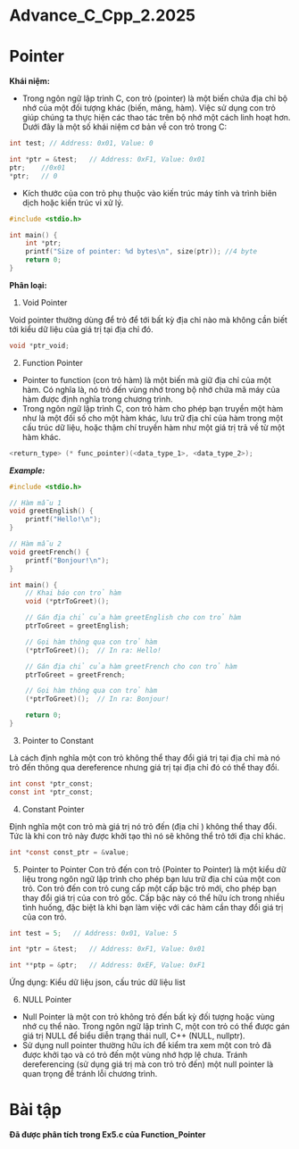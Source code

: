 # Advance_C_Cpp_2.2025

# Pointer

**Khái niệm:**
- Trong ngôn ngữ lập trình C, con trỏ (pointer) là một biến chứa địa chỉ bộ nhớ của một đối tượng khác (biến, mảng, hàm). Việc sử dụng con trỏ giúp chúng ta thực hiện các thao tác trên bộ nhớ một cách linh hoạt hơn. Dưới đây là một số khái niệm cơ bản về con trỏ trong C:

```C
int test; // Address: 0x01, Value: 0
```

```C
int *ptr = &test;   // Address: 0xF1, Value: 0x01
ptr;    //0x01
*ptr;   // 0
```
- Kích thước của con trỏ phụ thuộc vào kiến trúc máy tính và trình biên dịch hoặc kiến trúc vi xử lý.

```C
#include <stdio.h>

int main() {
    int *ptr;
    printf("Size of pointer: %d bytes\n", size(ptr)); //4 byte
    return 0;
}
```

**Phân loại:**

1. Void Pointer

Void pointer thường dùng để trỏ để tới bất kỳ địa chỉ nào mà không cần biết tới kiểu dữ liệu của giá trị tại địa chỉ đó.

```C
void *ptr_void;
```

2. Function Pointer

- Pointer to function (con trỏ hàm) là một biến mà giữ địa chỉ của một hàm. Có nghĩa là, nó trỏ đến vùng nhớ trong bộ nhớ chứa mã máy của hàm được định nghĩa trong chương trình.
- Trong ngôn ngữ lập trình C, con trỏ hàm cho phép bạn truyền một hàm như là một đối số cho một hàm khác, lưu trữ địa chỉ của hàm trong một cấu trúc dữ liệu, hoặc thậm chí truyền hàm như một giá trị trả về từ một hàm khác.

```C
<return_type> (* func_pointer)(<data_type_1>, <data_type_2>);
```

***Example:***

```C
#include <stdio.h>

// Hàm mẫu 1
void greetEnglish() {
    printf("Hello!\n");
}

// Hàm mẫu 2
void greetFrench() {
    printf("Bonjour!\n");
}

int main() {
    // Khai báo con trỏ hàm
    void (*ptrToGreet)();

    // Gán địa chỉ của hàm greetEnglish cho con trỏ hàm
    ptrToGreet = greetEnglish;

    // Gọi hàm thông qua con trỏ hàm
    (*ptrToGreet)();  // In ra: Hello!

    // Gán địa chỉ của hàm greetFrench cho con trỏ hàm
    ptrToGreet = greetFrench;

    // Gọi hàm thông qua con trỏ hàm
    (*ptrToGreet)();  // In ra: Bonjour!

    return 0;
}
```

3. Pointer to Constant

Là cách định nghĩa một con trỏ không thể thay đổi giá trị tại địa chỉ mà nó trỏ đến thông qua dereference nhưng giá trị tại địa chỉ đó có thể thay đổi.

```C
int const *ptr_const; 
const int *ptr_const;
```

4. Constant Pointer

Định nghĩa một con trỏ mà giá trị nó trỏ đến (địa chỉ ) không thể thay đổi. Tức là khi con trỏ này được khởi tạo thì nó sẽ không thể trỏ tới địa chỉ khác.

```C
int *const const_ptr = &value;
```

5. Pointer to Pointer
Con trỏ đến con trỏ (Pointer to Pointer) là một kiểu dữ liệu trong ngôn ngữ lập trình cho phép bạn lưu trữ địa chỉ của một con trỏ. Con trỏ đến con trỏ cung cấp một cấp bậc trỏ mới, cho phép bạn thay đổi giá trị của con trỏ gốc. Cấp bậc này có thể hữu ích trong nhiều tình huống, đặc biệt là khi bạn làm việc với các hàm cần thay đổi giá trị của con trỏ.

```C
int test = 5;   // Address: 0x01, Value: 5
```

```C
int *ptr = &test;   // Address: 0xF1, Value: 0x01
```

```C
int **ptp = &ptr;   // Address: 0xEF, Value: 0xF1 
```

Ứng dụng: Kiểu dữ liệu json, cấu trúc dữ liệu list

6. NULL Pointer

- Null Pointer là một con trỏ không trỏ đến bất kỳ đối tượng hoặc vùng nhớ cụ thể nào. Trong ngôn ngữ lập trình C, một con trỏ có thể được gán giá trị NULL để biểu diễn trạng thái null, C++ (NULL, nullptr).
- Sử dụng null pointer thường hữu ích để kiểm tra xem một con trỏ đã được khởi tạo và có trỏ đến một vùng nhớ hợp lệ chưa. Tránh dereferencing (sử dụng giá trị mà con trỏ trỏ đến) một null pointer là quan trọng để tránh lỗi chương trình.


# Bài tập

**Đã được phân tích trong Ex5.c của Function_Pointer**